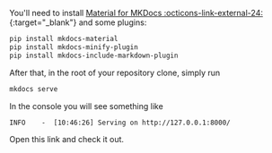 You'll need to install [Material for MKDocs :octicons-link-external-24:](https://squidfunk.github.io/mkdocs-material/getting-started/){:target="_blank"} and some plugins:

```sh
pip install mkdocs-material
pip install mkdocs-minify-plugin
pip install mkdocs-include-markdown-plugin
```

After that, in the root of your repository clone, simply run

```sh
mkdocs serve
```

In the console you will see something like
```
INFO    -  [10:46:26] Serving on http://127.0.0.1:8000/
```
Open this link and check it out.
